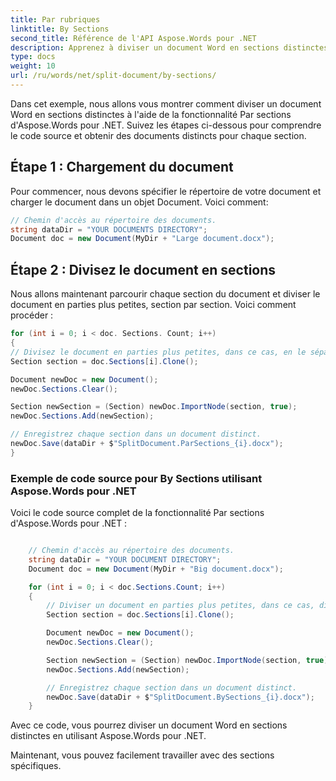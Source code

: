 ```yaml
---
title: Par rubriques
linktitle: By Sections
second_title: Référence de l'API Aspose.Words pour .NET
description: Apprenez à diviser un document Word en sections distinctes à l'aide d'Aspose.Words pour .NET avec un exemple de code complet.
type: docs
weight: 10
url: /ru/words/net/split-document/by-sections/
---
```


Dans cet exemple, nous allons vous montrer comment diviser un document Word en sections distinctes à l'aide de la fonctionnalité Par sections d'Aspose.Words pour .NET. Suivez les étapes ci-dessous pour comprendre le code source et obtenir des documents distincts pour chaque section.

## Étape 1 : Chargement du document

Pour commencer, nous devons spécifier le répertoire de votre document et charger le document dans un objet Document. Voici comment:

```csharp
// Chemin d'accès au répertoire des documents.
string dataDir = "YOUR DOCUMENTS DIRECTORY";
Document doc = new Document(MyDir + "Large document.docx");
```

## Étape 2 : Divisez le document en sections

Nous allons maintenant parcourir chaque section du document et diviser le document en parties plus petites, section par section. Voici comment procéder :

```csharp
for (int i = 0; i < doc. Sections. Count; i++)
{
// Divisez le document en parties plus petites, dans ce cas, en le séparant par section.
Section section = doc.Sections[i].Clone();

Document newDoc = new Document();
newDoc.Sections.Clear();

Section newSection = (Section) newDoc.ImportNode(section, true);
newDoc.Sections.Add(newSection);

// Enregistrez chaque section dans un document distinct.
newDoc.Save(dataDir + $"SplitDocument.ParSections_{i}.docx");
}
```

### Exemple de code source pour By Sections utilisant Aspose.Words pour .NET

Voici le code source complet de la fonctionnalité Par sections d'Aspose.Words pour .NET :

```csharp

	// Chemin d'accès au répertoire des documents.
	string dataDir = "YOUR DOCUMENT DIRECTORY";
	Document doc = new Document(MyDir + "Big document.docx");

	for (int i = 0; i < doc.Sections.Count; i++)
	{
		// Diviser un document en parties plus petites, dans ce cas, divisé par section.
		Section section = doc.Sections[i].Clone();

		Document newDoc = new Document();
		newDoc.Sections.Clear();

		Section newSection = (Section) newDoc.ImportNode(section, true);
		newDoc.Sections.Add(newSection);

		// Enregistrez chaque section dans un document distinct.
		newDoc.Save(dataDir + $"SplitDocument.BySections_{i}.docx");
	}

```

Avec ce code, vous pourrez diviser un document Word en sections distinctes en utilisant Aspose.Words pour .NET.

Maintenant, vous pouvez facilement travailler avec des sections spécifiques.

